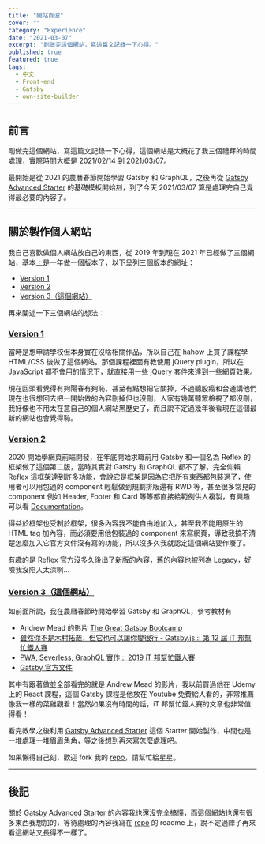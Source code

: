 ```yaml
---
title: "開站首波"
cover: ""
category: "Experience"
date: "2021-03-07"
excerpt: "剛做完這個網站，寫這篇文記錄一下心得。"
published: true
featured: true
tags:
  - 中文
  - Front-end
  - Gatsby
  - own-site-builder
---
```


## 前言

剛做完這個網站，寫這篇文記錄一下心得，這個網站是大概花了我三個禮拜的時間處理，實際時間大概是 2021/02/14 到 2021/03/07。

最開始是從 2021 的農曆春節開始學習 Gatsby 和 GraphQL，之後再從 [Gatsby Advanced Starter](https://github.com/Vagr9K/gatsby-advanced-starter) 的基礎模板開始刻，到了今天 2021/03/07 算是處理完自己覺得最必要的內容了。

---

## 關於製作個人網站

我自己喜歡做個人網站放自己的東西，從 2019 年到現在 2021 年已經做了三個網站，基本上是一年做一個版本了，以下呈列三個版本的網址：

- [Version 1](https://yskuo.github.io/CV/)
- [Version 2](https://arsenekuo.tw/)
- [Version 3（這個網站）](https://keen-swanson-8a9a21.netlify.app/)

再來闡述一下三個網站的想法：

### [Version 1](https://yskuo.github.io/CV/)

當時是想申請學校但本身實在沒啥相關作品，所以自己在 hahow 上買了課程學 HTML/CSS 後做了這個網站。那個課程裡面有教使用 jQuery plugin，所以在 JavaScript 都不會用的情況下，就直接用一些 jQuery 套件來達到一些網頁效果。

現在回頭看覺得有夠陽春有夠恥，甚至有點想把它關掉，不過聽股癌和台通講他們現在也很想回去把一開始做的內容刪掉但也沒刪，人家有幾萬聽眾檢視了都沒刪，我好像也不用太在意自己的個人網站黑歷史了，而且說不定過幾年後看現在這個最新的網站也會覺得恥。

### [Version 2](https://arsenekuo.tw/)

2020 開始學網頁前端開發，在年底開始求職前用 Gatsby 和一個名為 Reflex 的框架做了這個第二版，當時其實對 Gatsby 和 GraphQL 都不了解，完全仰賴 Reflex 這框架達到許多功能，會說它是框架是因為它把所有東西都包裝過了，使用者可以用包過的 component 輕鬆做到規劃排版還有 RWD 等，甚至很多常見的 component 例如 Header, Footer 和 Card 等等都直接給範例供人複製，有興趣可以看 [Documentation](https://legacy.reflexjs.org/docs)。

得益於框架也受制於框架，很多內容我不能自由地加入，甚至我不能用原生的 HTML tag 加內容，而必須要用他包裝過的 component 來寫網頁，導致我搞不清楚怎麼加入它官方文件沒有寫的功能，所以沒多久我就認定這個網站要作廢了。

有趣的是 Reflex 官方沒多久後出了新版的內容，舊的內容也被列為 Legacy，好險我沒陷入太深啊...

### [Version 3（這個網站）](https://keen-swanson-8a9a21.netlify.app/)

如前面所說，我在農曆春節時開始學習 Gatsby 和 GraphQL，參考教材有

- Andrew Mead 的影片 [The Great Gatsby Bootcamp](https://www.youtube.com/watch?v=8t0vNu2fCCM)
- [雖然你不是木村拓哉，但它也可以讓你變很行 - Gatsby.js :: 第 12 屆 iT 邦幫忙鐵人賽](https://ithelp.ithome.com.tw/users/20109495/ironman/3794)
- [PWA, Severless, GraphQL 實作 :: 2019 iT 邦幫忙鐵人賽](https://ithelp.ithome.com.tw/users/20091454/ironman/1886)
- [Gatsby 官方文件](https://www.gatsbyjs.com/docs/)

其中有跟著做並全部看完的就是 Andrew Mead 的影片，我以前買過他在 Udemy 上的 React 課程，這個 Gatsby 課程是他放在 Youtube 免費給人看的，非常推薦像我一樣的菜雞觀看！當然如果沒有時間的話，iT 邦幫忙鐵人賽的文章也非常值得看！

看完教學之後利用 [Gatsby Advanced Starter](https://github.com/Vagr9K/gatsby-advanced-starter) 這個 Starter 開始製作，中間也是一堆處理一堆眉眉角角，等之後想到再來寫怎麼處理吧。

如果懶得自己刻，歡迎 fork 我的 [repo](https://github.com/YSKuo/personal-site-v3)，請幫忙給星星。

---

## 後記

關於 [Gatsby Advanced Starter](https://github.com/Vagr9K/gatsby-advanced-starter) 的內容我也還沒完全搞懂，而這個網站也還有很多東西我想加的，等待處理的內容我寫在 [repo](https://github.com/YSKuo/personal-site-v3) 的 readme 上，說不定過陣子再來看這網站又長得不一樣了。
